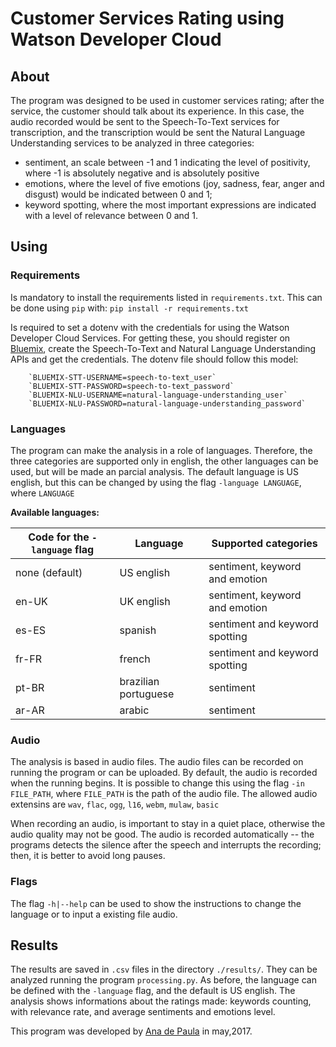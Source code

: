# Customer Services Rating using Watson Developer Cloud

## About

The program was designed to be used in customer services rating; after the service, the customer should talk about its experience.
In this case, the audio recorded would be sent to the Speech-To-Text services for transcription, and the transcription would be sent the Natural Language Understanding services to be analyzed in three categories:
* sentiment, an scale between -1 and 1 indicating the level of positivity, where -1 is absolutely negative and is absolutely positive
* emotions, where the level of five emotions (joy, sadness, fear, anger and disgust) would be indicated between 0 and 1;
* keyword spotting, where the most important expressions are indicated with a level of relevance between 0 and 1.


## Using

### Requirements

Is mandatory to install the requirements listed in `requirements.txt`. This can be done using `pip` with:
`pip install -r requirements.txt`

Is required to set a dotenv with the credentials for using the Watson Developer Cloud Services. For getting these, you should register on [Bluemix](https://www.ibm.com/watson/developercloud), create the Speech-To-Text and Natural Language Understanding APIs and get the credentials. The dotenv file should follow this model:

        `BLUEMIX-STT-USERNAME=speech-to-text_user`
        `BLUEMIX-STT-PASSWORD=speech-to-text_password`
        `BLUEMIX-NLU-USERNAME=natural-language-understanding_user`
        `BLUEMIX-NLU-PASSWORD=natural-language-understanding_password`

### Languages

The program can make the analysis in a role of languages. Therefore, the three categories are supported only in english, the other languages can be used, but will be made an parcial analysis. The default language is US english, but this can be changed by using the flag `-language LANGUAGE`, where `LANGUAGE`

**Available languages:**

Code for the `-language` flag | Language | Supported categories
----------|----------|---------------------
none (default) | US english | sentiment, keyword and emotion
en-UK | UK english | sentiment, keyword and emotion
es-ES | spanish | sentiment and keyword spotting
fr-FR | french | sentiment and keyword spotting
pt-BR | brazilian portuguese | sentiment
ar-AR | arabic | sentiment

### Audio
The analysis is based in audio files. The audio files can be recorded on running the program or can be uploaded. By default,  the audio is recorded when the running begins. It is possible to change this using the flag `-in FILE_PATH`, where `FILE_PATH` is the path of the audio file. The allowed audio extensins are `wav`, `flac`, `ogg`, `l16`, `webm`, `mulaw`, `basic`


When recording an audio, is important to stay in a quiet place, otherwise the audio quality may not be good. The audio is recorded automatically -- the programs detects the silence after the speech and interrupts the recording; then, it is better to avoid long pauses.


### Flags

The flag `-h|--help` can be used to show the instructions to change the language or to input a existing file audio.

## Results

The results are saved in `.csv` files in the directory `./results/`. They can be analyzed running the program `processing.py`. As before, the language can be defined with the `-language` flag, and the default is US english. The analysis shows informations about the ratings made: keywords counting, with relevance rate, and average sentiments and emotions level.


This program was developed by
[Ana de Paula](https://github.com/anadepaula)
in may,2017.
